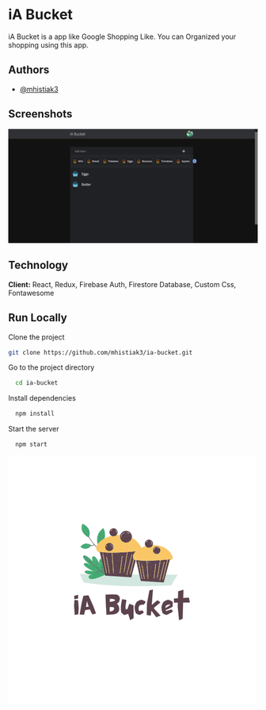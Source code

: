 # iA Bucket

iA Bucket is a app like Google Shopping Like. You can Organized your shopping using this app.

## Authors

- [@mhistiak3](https://github.com/mhistiak3)

## Screenshots

![App Screenshot](app.png)

## Technology

**Client:** React, Redux, Firebase Auth, Firestore Database, Custom Css, Fontawesome

## Run Locally

Clone the project

```bash
git clone https://github.com/mhistiak3/ia-bucket.git
```

Go to the project directory

```bash
  cd ia-bucket
```

Install dependencies

```bash
  npm install
```

Start the server

```bash
  npm start
```

![Logo](./src/assets/logo.png)
